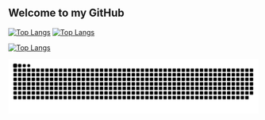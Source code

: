 ## Welcome to my GitHub

[![Top Langs](https://img.shields.io/badge/LinkedIn-Djalma%20Henrique-blue)](https://www.linkedin.com/in/djalma-henrique-b17aa6199/) 
[![Top Langs](https://img.shields.io/badge/E--mail-djalmahenry%40outlook.com-red)](mailto:djalmahenry@outlook.com) 

[![Top Langs](https://github-readme-stats.vercel.app/api/top-langs/?username=DjalmaHenry&langs_count=8)](https://github.com/DjalmaHenry/github-readme-stats)

![Snake animation](https://github.com/DjalmaHenry/djalmahenry/blob/output/github-contribution-grid-snake.svg)

<!--
**DjalmaHenry/djalmahenry** is a ✨ _special_ ✨ repository because its `README.md` (this file) appears on your GitHub profile.

Here are some ideas to get you started:

- 🔭 I’m currently working on ...
- 🌱 I’m currently learning ...
- 👯 I’m looking to collaborate on ...
- 🤔 I’m looking for help with ...
- 💬 Ask me about ...
- 📫 How to reach me: ...
- 😄 Pronouns: ...
- ⚡ Fun fact: ...
-->
